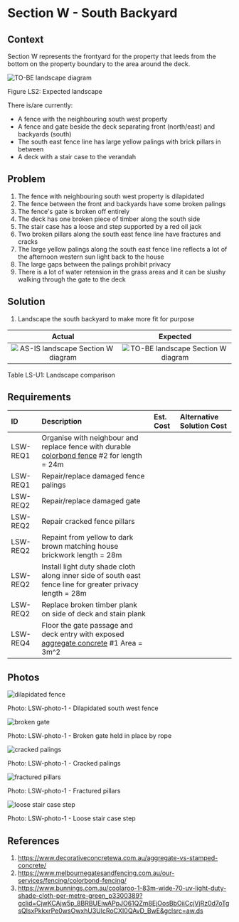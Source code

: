 # Section W - South Backyard

## Context

Section W represents the frontyard for the property that leeds from the bottom on the property boundary to the area around the deck.

![TO-BE landscape diagram](Landscape-TO-BE.svg)

Figure LS2: Expected landscape

There is/are currently:
* A fence with the neighbouring south west property
* A fence and gate beside the deck separating front (north/east) and backyards (south)
* The south east fence line has large yellow palings with brick pillars in between
* A deck with a stair case to the verandah



## Problem

1. The fence with neighbouring south west property is dilapidated
2. The fence between the front and backyards have some broken palings
3. The fence's gate is broken off entirely
4. The deck has one broken piece of timber along the south side
5. The stair case has a loose and step supported by a red oil jack
6. Two broken pillars along the south east fence line have fractures and cracks
7. The large yellow palings along the south east fence line reflects a lot of the afternoon western sun light back to the house
8. The large gaps between the palings prohibit privacy
9. There is a lot of water retension in the grass areas and it can be slushy walking through the gate to the deck


## Solution

1. Landscape the south backyard to make more fit for purpose


|Actual|Expected|
|:---:|:---:|
|![AS-IS landscape Section W diagram](Landscape-AS-IS-section-W.svg)|![TO-BE landscape Section W diagram](Landscape-TO-BE-section-W.svg)|

Table LS-U1: Landscape comparison


## Requirements

|ID|Description|Est. Cost|Alternative Solution Cost|
|:---|:---|:---|:---|
|LSW-REQ1|Organise with neighbour and replace fence with durable [colorbond fence](./#References) #2 for length = 24m|||
|LSW-REQ1|Repair/replace damaged fence palings|||
|LSW-REQ2|Repair/replace damaged gate|||
|LSW-REQ2|Repair cracked fence pillars|||
|LSW-REQ2|Repaint from yellow to dark brown matching house brickwork length = 28m|||
|LSW-REQ2|Install light duty shade cloth along inner side of south east fence line for greater privacy length = 28m|||
|LSW-REQ2|Replace broken timber plank on side of deck and stain plank|||
|LSW-REQ4|Floor the gate passage and deck entry with exposed [aggregate concrete](#References) #1 Area = 3m^2|||


## Photos

![dilapidated fence](./photos/IMG_20201011_073809566.jpg)

Photo: LSW-photo-1 - Dilapidated south west fence

![broken gate](./photos/IMG_20201011_094318838.jpg)

Photo: LSW-photo-1 - Broken gate held in place by rope


![cracked palings](./photos/IMG_20201010_145011483.jpg)

Photo: LSW-photo-1 - Cracked palings


![fractured pillars](./photos/IMG_20201011_094227319.jpg)

Photo: LSW-photo-1 - Fractured pillars


![loose stair case step](./photos/IMG_20201016_135642087.jpg)

Photo: LSW-photo-1 - Loose stair case step


## References

1. https://www.decorativeconcretewa.com.au/aggregate-vs-stamped-concrete/
2. https://www.melbournegatesandfencing.com.au/our-services/fencing/colorbond-fencing/
3. https://www.bunnings.com.au/coolaroo-1-83m-wide-70-uv-light-duty-shade-cloth-per-metre-green_p3300389?gclid=CjwKCAjw5p_8BRBUEiwAPpJO61QZm8EjOosBbOiiCcjVjRz0d7oTgsQlsxPkkxrPe0wsOwxhU3UlcRoCXI0QAvD_BwE&gclsrc=aw.ds